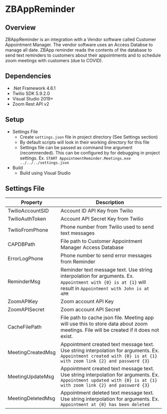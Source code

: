# ZBAppReminder

## Overview
ZBAppReminder is an integration with a Vendor software called Customer Appointment Manager. The vendor software uses an Access Databse to manage all date. ZBApp reminder reads the contents of the database to send text reminders to customers about their appointments and to schedule zoom meetings with customers (due to COVID).

## Dependencies
* .Net Framework 4.6.1
* Twilio SDK 5.9.2.0
* Visual Studio 2019+
* Zoom Rest API v2


## Setup
* Settings File
  * Create `settings.json` file in project directory (See Settings section)
  * By default scripts will look in their working directory for this file
  * Settings file can be passed as command line argument (recommended). This can be configured by for debugging in project settings. Ex. `START AppointmentReminder.Meetings.exe ../../../settings.json`
* Build
  * Build using Visual Studio 

## Settings File
Property | Description
------------ | -------------
TwilioAccountSID | Account ID API Key from Twilio
TwilioAuthToken | Account API Secret Key from Twilio
TwilioFromPhone | Phone number from Twilio used to send text messages
CAPDBPath | File path to Customer Appointment Manager Access Database
ErrorLogPhone | Phone number to send error messages from Reminder
ReminderMsg | Reminder text message text. Use string interpolation for arguments. Ex. `Appointment with {0} is at {1}` will result in `Appointment with John is at 4PM`
ZoomAPIKey | Zoom account API Key
ZoomAPISecret | Zoom account API Secret
CacheFilePath | File path to cache json file. Meeting app will use this to store data about zoom meetings. File will be created if it does not exist.
MeetingCreatedMsg | Appointment created text message text. Use string interpolation for arguments. Ex. `Appointment created with {0} is at {1} with zoom link {2} and password {3}`
MeetingUpdateMsg | Appointment created text message text. Use string interpolation for arguments. Ex. `Appointment updated with {0} is at {1} with zoom link {2} and password {3}`
MeetingDeletedMsg | Appointment deleted text message text. Use string interpolation for arguments. Ex. `Appointment at {0} has been deleted`
